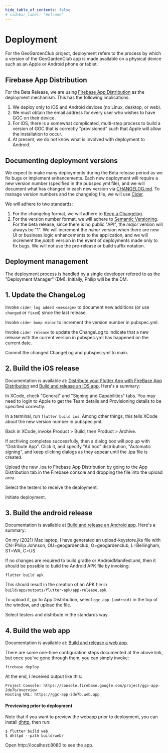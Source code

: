 ```yaml
---
hide_table_of_contents: false
# sidebar_label: "Welcome"
---
```


# Deployment

For the GeoGardenClub project, deployment refers to the process by which a version of the GeoGardenClub app is made available on a physical device such as an Apple or Android phone or tablet.

## Firebase App Distribution

For the Beta Release, we are using [Firebase App Distribution](https://firebase.google.com/docs/app-distribution) as the deployment mechanism. This has the following implications:

1. We deploy only to iOS and Android devices (no Linux, desktop, or web).
2. We must obtain the email address for every user who wishes to have GGC on their device. 
3. For iOS, there is a somewhat complicated, multi-step process to build a version of GGC that is correctly "provisioned" such that Apple will allow the installation to occur.
4. At present, we do not know what is involved with deployment to Android.

## Documenting deployment versions

We expect to make many deployments during the Beta release period as we fix bugs or implement enhancements. Each new deployment will require a new version number (specified in the pubspec.yml file), and we will document what has changed in each new version via [CHANGELOG.md](https://github.com/geogardenclub/ggc_app/blob/main/CHANGELOG.md).  To manage version numbers and the changelog file, we will use [Cider](https://pub.dev/packages/cider). 

We will adhere to two standards:
1. For the changelog format, we will adhere to [Keep a Changelog](https://keepachangelog.com/en/1.0.0/).
2. For the version number format, we will adhere to [Semantic Versioning](https://semver.org/spec/v2.0.0.html). For the beta release, since there is no public "API", the *major* version will always be "1". We will increment the *minor* version when there are new UI or business logic enhancements to the application, and we will increment the *patch* version in the event of deployments made only to fix bugs. We will not use the pre-release or build suffix notation.

## Deployment management

The deployment process is handled by a single developer refered to as the "Deployment Manager" (DM). Initially, Philip will be the DM.

## 1. Update the ChangeLog

Invoke `cider log added <message>` to document new additions (or use `changed` or `fixed`) since the last release.

Invoke `cider bump minor` to increment the version number in pubspec.yml.

Invoke `cider release` to update the ChangeLog to indicate that a new release with the current version in pubspec.yml has happened on the current date.

Commit the changed ChangeLog and pubspec.yml to main.

## 2. Build the iOS release

Documentation is available at: [Distribute your Flutter App with FireBase App Distribution](https://medium.com/@Ikay_codes/distribute-your-flutter-app-with-firebase-app-distribution-fc83e0ffb547) and [Build and release an iOS app](https://docs.flutter.dev/deployment/ios). Here's a summary:
  
In XCode, check "General" and "Signing and Capabilities" tabs. You may need to login to Apple to get the Team details and Provisioning details to be specified correctly.

In a terminal, run `flutter build ios`.  Among other things, this tells XCode about the new version number in pubspec.yml. 

Back in XCode, invoke Product > Build, then Product > Archive.

If archiving completes successfully, then a dialog box will pop up with "Distribute App". Click it, and specify "Ad hoc" distribution, "Automatic signing", and keep clicking dialogs as they appear until the .ipa file is created. 
  
Upload the new .ipa to Firebase App Distribution by going to the App Distribution tab in the Firebase console and dropping the file into the upload area. 
  
Select the testers to receive the deployment.
  
Initiate deployment.

## 3. Build the android release

Documentation is available at [Build and release an Android app](https://docs.flutter.dev/deployment/android). Here's a summary:

On my (2021) Mac laptop, I have generated an upload-keystore.jks file with CN=Philip Johnson, OU=geogardenclub, O=geogardenclub, L=Bellingham, ST=WA, C=US. 

If no changes are required to build.gradle or AndroidManifest.xml, then it should be possible to build the Android APK file by invoking:

```shell
flutter build apk
```

This should result in the creation of an APK file in `build/app/outputs/flutter-apk/app-release.apk`.

To upload it, go to App Distribution, select `ggc_app (android)` in the top of the window, and upload the file.

Select testers and distribute in the standards way.

## 4. Build the web app

Documentation is available at: [Build and release a web app](https://docs.flutter.dev/deployment/web).

There are some one-time configuration steps documented at the above link, but once you've gone through them, you can simply invoke:

```shell
firebase deploy
```

At the end, I received output like this:

```shell
Project Console: https://console.firebase.google.com/project/ggc-app-2de7b/overview
Hosting URL: https://ggc-app-2de7b.web.app
```

#### Previewing prior to deployment

Note that if you want to preview the webapp prior to deployment, you can install [dhttp](https://pub.dev/packages/dhttpd), then run:

```shell
$ flutter build web
$ dhttpd --path build/web/
```

Open http://localhost:8080 to see the app.
